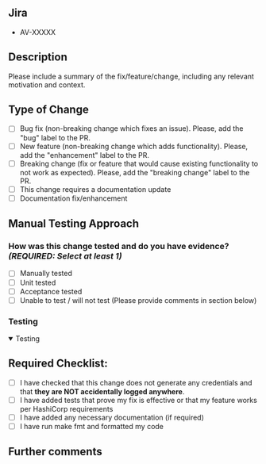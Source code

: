 
<!-- REMINDER: All testing and verification for your change should be completed within localdev or a sandbox environment.
ONLY MERGE INTO MAIN IF CHANGES ARE TESTED, VERIFIED AND QUALITY CHECKED THOROUGHLY

Merging to main == merging to PRODUCTION.
-->

## Jira

* AV-XXXXX

## Description

Please include a summary of the fix/feature/change, including any relevant motivation and context.
<!-- What does this change do? Why is it needed? -->

## Type of Change

- [ ] Bug fix (non-breaking change which fixes an issue). Please, add the "bug" label to the PR.
- [ ] New feature (non-breaking change which adds functionality). Please, add the "enhancement" label to the PR.
- [ ] Breaking change (fix or feature that would cause existing functionality to not work as expected). Please, add the "breaking change" label to the PR.
- [ ] This change requires a documentation update
- [ ] Documentation fix/enhancement

## Manual Testing Approach

### How was this change tested and do you have evidence? _**(REQUIRED: Select at least 1)**_

- [ ] Manually tested
- [ ] Unit tested
- [ ] Acceptance tested
- [ ] Unable to test / will not test (Please provide comments in section below)

### Testing

<details open>
  <summary>Testing</summary>
  <!-- Provide your testing proof within this collapsible segment-->
</details>

## Required Checklist:

- [ ] I have checked that this change does not generate any credentials and that **they are NOT accidentally logged anywhere**.
- [ ] I have added tests that prove my fix is effective or that my feature works per HashiCorp requirements
- [ ] I have added any necessary documentation (if required)
- [ ] I have run make fmt and formatted my code

## Further comments